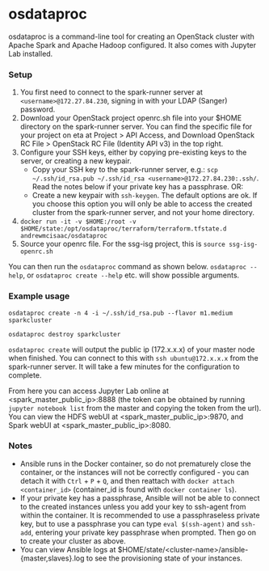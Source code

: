 # osdataproc

osdataproc is a command-line tool for creating an OpenStack cluster with Apache Spark and Apache Hadoop configured. It also comes with Jupyter Lab installed.

### Setup

1. You first need to connect to the spark-runner server at `<username>@172.27.84.230`, signing in with your LDAP (Sanger) password.
2. Download your OpenStack project openrc.sh file into your $HOME directory on the spark-runner server. You can find the specific file for your project on eta at Project > API Access, and Download OpenStack RC File > OpenStack RC File (Identity API v3) in the top right.
3. Configure your SSH keys, either by copying pre-existing keys to the server, or creating a new keypair.
    * Copy your SSH key to the spark-runner server, e.g.: `scp ~/.ssh/id_rsa.pub ~/.ssh/id_rsa <username>@172.27.84.230:.ssh/`. Read the notes below if your private key has a passphrase. OR:
    * Create a new keypair with `ssh-keygen`. The default options are ok. If you choose this option you will only be able to access the created cluster from the spark-runner server, and not your home directory.
4. `docker run -it -v $HOME:/root -v $HOME/state:/opt/osdataproc/terraform/terraform.tfstate.d andrewmcisaac/osdataproc`
5. Source your openrc file. For the ssg-isg project, this is `source ssg-isg-openrc.sh`

You can then run the `osdataproc` command as shown below. `osdataproc --help`, or `osdataproc create --help` etc. will show possible arguments.

### Example usage

`osdataproc create -n 4 -i ~/.ssh/id_rsa.pub --flavor m1.medium sparkcluster`

`osdataproc destroy sparkcluster`

`osdataproc create` will output the public ip (172.x.x.x) of your master node when finished. You can connect to this with `ssh ubuntu@172.x.x.x` from the spark-runner server. It will take a few minutes for the configuration to complete.

From here you can access Jupyter Lab online at <spark_master_public_ip>:8888 (the token can be obtained by running `jupyter notebook list` from the master and copying the token from the url).
You can view the HDFS webUI at <spark_master_public_ip>:9870, and Spark webUI at <spark_master_public_ip>:8080.

### Notes

*  Ansible runs in the Docker container, so do not prematurely close the container, or the instances will not be correctly configured - you can detach it with `Ctrl` + `P` + `Q`, and then reattach with `docker attach <container_id>` (container_id is found with `docker container ls`).
*  If your private key has a passphrase, Ansible will not be able to connect to the created instances unless you add your key to ssh-agent from within the container. It is recommended to use a passphraseless private key, but to use a passphrase you can type `eval $(ssh-agent)` and `ssh-add`, entering your private key passphrase when prompted. Then go on to create your cluster as above.
*  You can view Ansible logs at $HOME/state/\<cluster-name\>/ansible-{master,slaves}.log to see the provisioning state of your instances.
